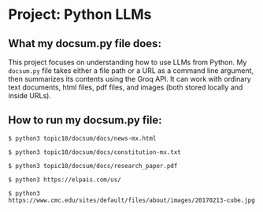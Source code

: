 # Project: Python LLMs


## What my docsum.py file does:
This project focuses on understanding how to use LLMs from Python. My ```docsum.py``` file takes either a file path or a URL as a command line argument, then summarizes its contents using the Groq API. It can work with ordinary text documents, html files, pdf files, and images (both stored locally and inside URLs). 


## How to run my docsum.py file:
```
$ python3 topic10/docsum/docs/news-mx.html
```
```
$ python3 topic10/docsum/docs/constitution-mx.txt
```
```
$ python3 topic10/docsum/docs/research_paper.pdf
```
```
$ python3 https://elpais.com/us/
```
```
$ python3 https://www.cmc.edu/sites/default/files/about/images/20170213-cube.jpg
```

